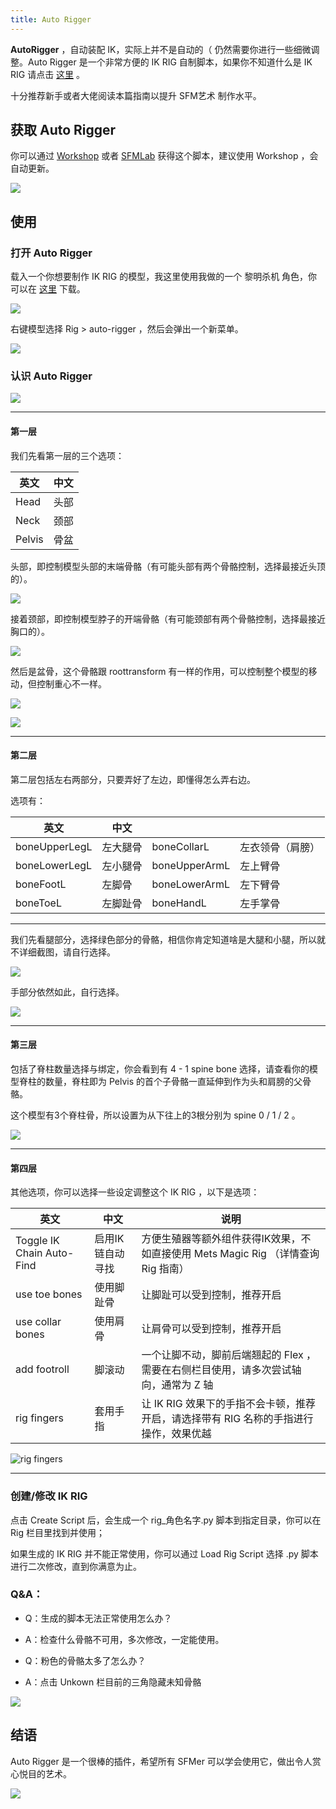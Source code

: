 ```yaml
---
title: Auto Rigger
---
```


**AutoRigger** ，自动装配 IK，实际上并不是自动的（ 仍然需要你进行一些细微调整。Auto Rigger 是一个非常方便的 IK RIG 自制脚本，如果你不知道什么是 IK RIG 请点击 [这里](views/guide/rig.html#ik-rig（反向动力骨架）) 。

十分推荐新手或者大佬阅读本篇指南以提升 SFM艺术 制作水平。

## 获取 Auto Rigger

你可以通过 [Workshop](https://steamcommunity.com/sharedfiles/filedetails/?id=444750868) 或者 [SFMLab](https://sfmlab.com/item/612/) 获得这个脚本，建议使用 Workshop ，会自动更新。

![](https://ae01.alicdn.com/kf/HTB1qtJndG1s3KVjSZFA760_ZXXac.png)

## 使用

### 打开 Auto Rigger

载入一个你想要制作 IK RIG 的模型，我这里使用我做的一个 黎明杀机 角色，你可以在 [这里](https://sfmlab.com/item/3449/) 下载。

![](https://ae01.alicdn.com/kf/HTB1M6VfdUKF3KVjSZFE760ExFXan.png)

右键模型选择 Rig > auto-rigger ，然后会弹出一个新菜单。

![](https://ae01.alicdn.com/kf/HTB1JCJgdUGF3KVjSZFm762qPXXaA.png)

### 认识 Auto Rigger

![](https://ae01.alicdn.com/kf/HTB1rhdkdRaE3KVjSZLe760sSFXac.png)

---

#### 第一层

我们先看第一层的三个选项：

| 英文   | 中文 |
| ------ | ---- |
| Head   | 头部 |
| Neck   | 颈部 |
| Pelvis | 骨盆 |

头部，即控制模型头部的末端骨骼（有可能头部有两个骨骼控制，选择最接近头顶的）。

![](https://ae01.alicdn.com/kf/HTB1iUdidUGF3KVjSZFm762qPXXaL.png)

接着颈部，即控制模型脖子的开端骨骼（有可能颈部有两个骨骼控制，选择最接近胸口的）。

![](https://ae01.alicdn.com/kf/HTB1zshjdLWG3KVjSZPc762kbXXaO.png)

然后是盆骨，这个骨骼跟 roottransform 有一样的作用，可以控制整个模型的移动，但控制重心不一样。

![](https://ae01.alicdn.com/kf/HTB1fPtmdRWD3KVjSZKP761p7FXaU.png)

![](https://ae01.alicdn.com/kf/HTB1zZljdL5G3KVjSZPx762I3XXa5.png)

---

#### 第二层

第二层包括左右两部分，只要弄好了左边，即懂得怎么弄右边。

选项有：

| 英文          | 中文     |               |                  |
| ------------- | -------- | ------------- | ---------------- |
| boneUpperLegL | 左大腿骨 | boneCollarL   | 左衣领骨（肩膀） |
| boneLowerLegL | 左小腿骨 | boneUpperArmL | 左上臂骨         |
| boneFootL     | 左脚骨   | boneLowerArmL | 左下臂骨         |
| boneToeL      | 左脚趾骨 | boneHandL     | 左手掌骨         |

---

我们先看腿部分，选择绿色部分的骨骼，相信你肯定知道啥是大腿和小腿，所以就不详细截图，请自行选择。

![](https://ae01.alicdn.com/kf/HTB1UpJrdRCw3KVjSZFl763JkFXaN.png)

手部分依然如此，自行选择。

![](https://ae01.alicdn.com/kf/HTB1LqpldRiE3KVjSZFM762QhVXaN.png)

---

#### 第三层

包括了脊柱数量选择与绑定，你会看到有 4 - 1 spine bone 选择，请查看你的模型脊柱的数量，脊柱即为 Pelvis 的首个子骨骼一直延伸到作为头和肩膀的父骨骼。



这个模型有3个脊柱骨，所以设置为从下往上的3根分别为 spine 0 / 1 / 2 。



![](https://ae01.alicdn.com/kf/HTB1g8djdL1H3KVjSZFB762SMXXao.png)

---

#### 第四层

其他选项，你可以选择一些设定调整这个 IK RIG ，以下是选项：

| 英文                      | 中文             | 说明                                                         |
| ------------------------- | ---------------- | ------------------------------------------------------------ |
| Toggle IK Chain Auto-Find | 启用IK链自动寻找 | 方便生殖器等额外组件获得IK效果，不如直接使用 Mets Magic Rig （详情查询 Rig 指南） |
| use toe bones             | 使用脚趾骨       | 让脚趾可以受到控制，推荐开启                                 |
| use collar bones          | 使用肩骨         | 让肩骨可以受到控制，推荐开启                                 |
| add footroll              | 脚滚动           | 一个让脚不动，脚前后端翘起的 Flex ，需要在右侧栏目使用，请多次尝试轴向，通常为 Z 轴 |
| rig fingers               | 套用手指         | 让 IK RIG 效果下的手指不会卡顿，推荐开启，请选择带有 RIG 名称的手指进行操作，效果优越 |

![rig fingers](https://ae01.alicdn.com/kf/HTB1rdVldL5G3KVjSZPx762I3XXaM.png)

---

### 创建/修改 IK RIG

点击 Create Script 后，会生成一个 rig_角色名字.py 脚本到指定目录，你可以在 Rig 栏目里找到并使用；



如果生成的 IK RIG 并不能正常使用，你可以通过 Load Rig Script 选择 .py 脚本 进行二次修改，直到你满意为止。



### Q&A：

- Q：生成的脚本无法正常使用怎么办？
- A：检查什么骨骼不可用，多次修改，一定能使用。



- Q：粉色的骨骼太多了怎么办？
- A：点击 Unkown 栏目前的三角隐藏未知骨骼

![](https://ae01.alicdn.com/kf/HTB18dpudRCw3KVjSZR0762cUpXat.png)

## 结语

Auto Rigger 是一个很棒的插件，希望所有 SFMer 可以学会使用它，做出令人赏心悦目的艺术。

![](https://ae01.alicdn.com/kf/HTB123NmdNiH3KVjSZPfq6xBiVXaj.jpg)

